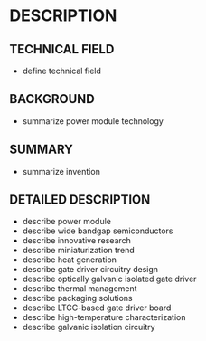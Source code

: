 # DESCRIPTION

## TECHNICAL FIELD

- define technical field

## BACKGROUND

- summarize power module technology

## SUMMARY

- summarize invention

## DETAILED DESCRIPTION

- describe power module
- describe wide bandgap semiconductors
- describe innovative research
- describe miniaturization trend
- describe heat generation
- describe gate driver circuitry design
- describe optically galvanic isolated gate driver
- describe thermal management
- describe packaging solutions
- describe LTCC-based gate driver board
- describe high-temperature characterization
- describe galvanic isolation circuitry

